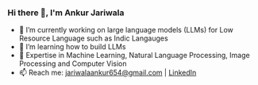 ### Hi there 👋, I'm Ankur Jariwala

- 🔭 I’m currently working on large language models (LLMs) for Low Resource Language such as Indic Langauges
- 🌱 I’m learning how to build LLMs
- 💬 Expertise in Machine Learning, Natural Language Processing, Image Processing and Computer Vision
- 📫 Reach me: jariwalaankur654@gmail.com | [LinkedIn]((https://www.linkedin.com/in/ankur-jariwala-069319166/))
